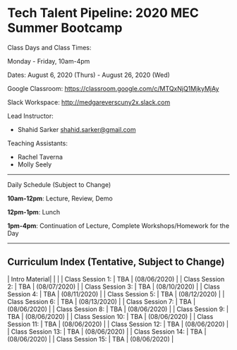 # Tech Talent Pipeline: 2020 MEC Summer Bootcamp

Class Days and Class Times:

Monday - Friday, 10am-4pm

Dates:
August 6, 2020 (Thurs) - August 26, 2020 (Wed)

Google Classroom: https://classroom.google.com/c/MTQxNjQ1MjkyMjAy

Slack Workspace: http://medgareverscuny2x.slack.com

Lead Instructor:

- Shahid Sarker shahid.sarker@gmail.com

Teaching Assistants:

- Rachel Taverna
- Molly Seely

---

Daily Schedule (Subject to Change)

**10am-12pm**: Lecture, Review, Demo

**12pm-1pm**: Lunch

**1pm-4pm**: Continuation of Lecture, Complete Workshops/Homework for the Day

---

## Curriculum Index (Tentative, Subject to Change)

| Intro Material| | |
| Class Session 1: | TBA | (08/06/2020) |
| Class Session 2: | TBA | (08/07/2020) |
| Class Session 3: | TBA | (08/10/2020) |
| Class Session 4: | TBA | (08/11/2020) |
| Class Session 5: | TBA | (08/12/2020) |
| Class Session 6: | TBA | (08/13/2020) |
| Class Session 7: | TBA | (08/06/2020) |
| Class Session 8: | TBA | (08/06/2020) |
| Class Session 9: | TBA | (08/06/2020) |
| Class Session 10: | TBA | (08/06/2020) |
| Class Session 11: | TBA | (08/06/2020) |
| Class Session 12: | TBA | (08/06/2020) |
| Class Session 13: | TBA | (08/06/2020) |
| Class Session 14: | TBA | (08/06/2020) |
| Class Session 15: | TBA | (08/06/2020) |
